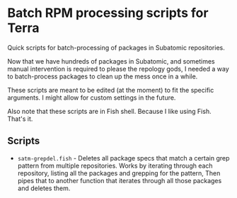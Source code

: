 # Batch RPM processing scripts for Terra

Quick scripts for batch-processing of packages in Subatomic repositories.

Now that we have hundreds of packages in Subatomic, and sometimes manual intervention is required to please the repology gods,
I needed a way to batch-process packages to clean up the mess once in a while.

These scripts are meant to be edited (at the moment) to fit the specific arguments. I might allow for custom settings in the future.

Also note that these scripts are in Fish shell. Because I like using Fish. That's it.

## Scripts

- `satm-grepdel.fish` - Deletes all package specs that match a certain grep pattern from multiple repositories.
  Works by iterating through each repository, listing all the packages and grepping for the pattern, Then pipes
  that to another function that iterates through all those packages and deletes them.
